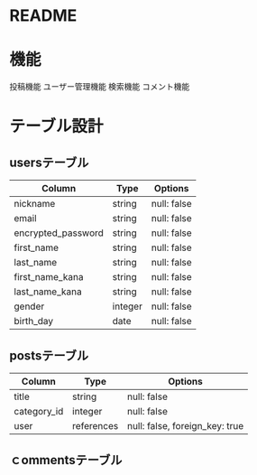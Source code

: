 # README

# 機能

投稿機能
ユーザー管理機能
検索機能
コメント機能

# テーブル設計

## usersテーブル
| Column             | Type    | Options     |
| ------------------ | ------- | ----------- |
| nickname           | string  | null: false |
| email              | string  | null: false |
| encrypted_password | string  | null: false |
| first_name         | string  | null: false |
| last_name          | string  | null: false |
| first_name_kana    | string  | null: false |
| last_name_kana     | string  | null: false |
| gender             | integer | null: false |
| birth_day          | date    | null: false |


## postsテーブル
 Column       | Type       | Options                        |
| ----------- | ---------- | ------------------------------ |
| title       | string     | null: false                    |
| category_id | integer    | null: false                    |
| user        | references | null: false, foreign_key: true |


## ｃommentsテーブル
